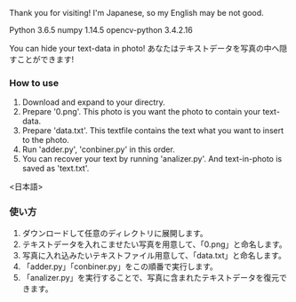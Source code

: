 Thank you for visiting!
I'm Japanese, so my English may be not good.

<Dev-Environment>
Python 3.6.5
numpy 1.14.5
opencv-python 3.4.2.16

You can hide your text-data in photo!
あなたはテキストデータを写真の中へ隠すことができます!

<English>

### How to use

1. Download and expand to your directry.
2. Prepare '0.png'. This photo is you want the photo to contain your text-data.
3. Prepare 'data.txt'. This textfile contains the text what you want to insert to the photo.
4. Run 'adder.py', 'conbiner.py' in this order.
5. You can recover your text by running 'analizer.py'. And text-in-photo is saved as 'text.txt'.

<日本語>

### 使い方
1. ダウンロードして任意のディレクトリに展開します。
2. テキストデータを入れこませたい写真を用意して、「0.png」と命名します。
3. 写真に入れ込みたいテキストファイル用意して、「data.txt」と命名します。
4. 「adder.py」「conbiner.py」をこの順番で実行します。
5. 「analizer.py」を実行することで、写真に含まれたテキストデータを復元できます。
